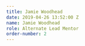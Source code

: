 ```yaml
---
title: Jamie Woodhead
date: 2019-04-26 13:52:00 Z
name: Jamie Woodhead
role: Alternate Lead Mentor
order-number: 2
---
```



